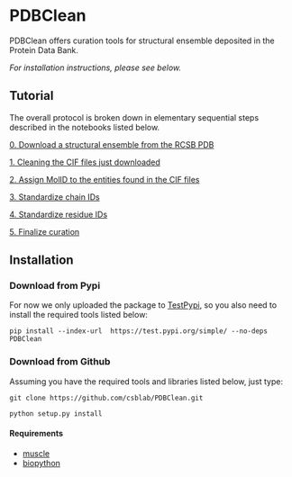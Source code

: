 # PDBClean
PDBClean offers curation tools for structural ensemble deposited in the Protein Data Bank.

*For installation instructions, please see below.*

## Tutorial

The overall protocol is broken down in elementary sequential steps described in the notebooks listed below.

[0. Download a structural ensemble from the RCSB PDB](https://github.com/csblab/PDBClean/blob/master/notebooks/0.%20Download%20a%20structural%20ensemble%20from%20RCSB%20PDB.ipynb)

[1. Cleaning the CIF files just downloaded](https://github.com/csblab/PDBClean/blob/master/notebooks/1.%20Cleaning%20the%20CIF%20files%20just%20downloaded.ipynb)

[2. Assign MolID to the entities found in the CIF files](https://github.com/csblab/PDBClean/blob/master/notebooks/2.%20Assign%20MolID%20to%20the%20entities%20found%20in%20the%20CIF%20files.ipynb)

[3. Standardize chain IDs](https://github.com/csblab/PDBClean/blob/master/notebooks/3.%20Chain%20ID%20standardization.ipynb)

[4. Standardize residue IDs](https://github.com/csblab/PDBClean/blob/master/notebooks/4.%20Residue%20ID%20standardization.ipynb)

[5. Finalize curation](https://github.com/csblab/PDBClean/blob/master/notebooks/5.%20Finalize%20curation.ipynb)


## Installation

### Download from Pypi

For now we only uploaded the package to [TestPypi](https://test.pypi.org/project/PDBClean/), so you also need to install the required tools listed below:

`pip install --index-url  https://test.pypi.org/simple/ --no-deps PDBClean`

### Download from Github

Assuming you have the required tools and libraries listed below, just type:

`git clone https://github.com/csblab/PDBClean.git`

`python setup.py install`

#### Requirements
- [muscle](http://www.drive5.com/muscle/downloads.htm)
- [biopython](https://biopython.org/wiki/Download)


